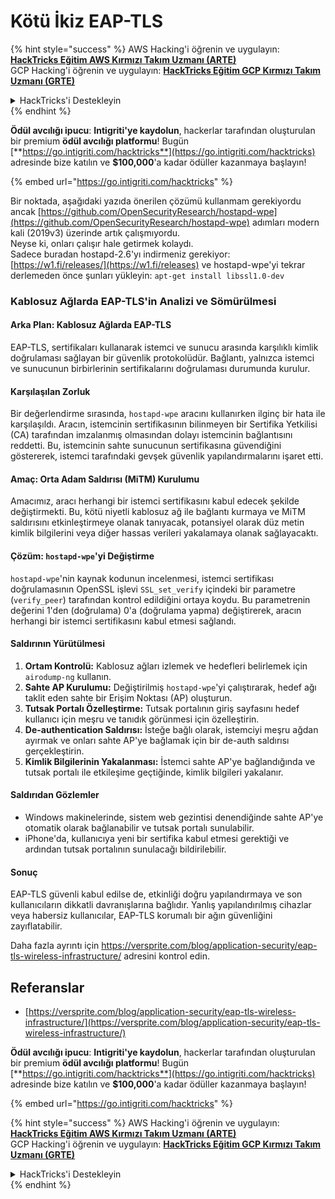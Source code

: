 # Kötü İkiz EAP-TLS

{% hint style="success" %}
AWS Hacking'i öğrenin ve uygulayın: <img src="/.gitbook/assets/arte.png" alt="" data-size="line">[**HackTricks Eğitim AWS Kırmızı Takım Uzmanı (ARTE)**](https://training.hacktricks.xyz/courses/arte)<img src="/.gitbook/assets/arte.png" alt="" data-size="line">\
GCP Hacking'i öğrenin ve uygulayın: <img src="/.gitbook/assets/grte.png" alt="" data-size="line">[**HackTricks Eğitim GCP Kırmızı Takım Uzmanı (GRTE)**<img src="/.gitbook/assets/grte.png" alt="" data-size="line">](https://training.hacktricks.xyz/courses/grte)

<details>

<summary>HackTricks'i Destekleyin</summary>

* [**Abonelik planlarını**](https://github.com/sponsors/carlospolop) kontrol edin!
* 💬 [**Discord grubuna**](https://discord.gg/hRep4RUj7f) veya [**telegram grubuna**](https://t.me/peass) katılın veya bizi **Twitter** 🐦 [**@hacktricks\_live**](https://twitter.com/hacktricks\_live)** takip edin.**
* **Hacking püf noktalarını paylaşarak** [**HackTricks**](https://github.com/carlospolop/hacktricks) ve [**HackTricks Cloud**](https://github.com/carlospolop/hacktricks-cloud) github depolarına PR gönderin.

</details>
{% endhint %}

<img src="../../.gitbook/assets/i3.png" alt="" data-size="original">\
**Ödül avcılığı ipucu**: **Intigriti'ye kaydolun**, hackerlar tarafından oluşturulan bir premium **ödül avcılığı platformu**! Bugün [**https://go.intigriti.com/hacktricks**](https://go.intigriti.com/hacktricks) adresinde bize katılın ve **$100,000**'a kadar ödüller kazanmaya başlayın!

{% embed url="https://go.intigriti.com/hacktricks" %}

Bir noktada, aşağıdaki yazıda önerilen çözümü kullanmam gerekiyordu ancak [https://github.com/OpenSecurityResearch/hostapd-wpe](https://github.com/OpenSecurityResearch/hostapd-wpe) adımları modern kali (2019v3) üzerinde artık çalışmıyordu.\
Neyse ki, onları çalışır hale getirmek kolaydı.\
Sadece buradan hostapd-2.6'yı indirmeniz gerekiyor: [https://w1.fi/releases/](https://w1.fi/releases) ve hostapd-wpe'yi tekrar derlemeden önce şunları yükleyin: `apt-get install libssl1.0-dev`

### Kablosuz Ağlarda EAP-TLS'in Analizi ve Sömürülmesi

#### Arka Plan: Kablosuz Ağlarda EAP-TLS
EAP-TLS, sertifikaları kullanarak istemci ve sunucu arasında karşılıklı kimlik doğrulaması sağlayan bir güvenlik protokolüdür. Bağlantı, yalnızca istemci ve sunucunun birbirlerinin sertifikalarını doğrulaması durumunda kurulur.

#### Karşılaşılan Zorluk
Bir değerlendirme sırasında, `hostapd-wpe` aracını kullanırken ilginç bir hata ile karşılaşıldı. Aracın, istemcinin sertifikasının bilinmeyen bir Sertifika Yetkilisi (CA) tarafından imzalanmış olmasından dolayı istemcinin bağlantısını reddetti. Bu, istemcinin sahte sunucunun sertifikasına güvendiğini göstererek, istemci tarafındaki gevşek güvenlik yapılandırmalarını işaret etti.

#### Amaç: Orta Adam Saldırısı (MiTM) Kurulumu
Amacımız, aracı herhangi bir istemci sertifikasını kabul edecek şekilde değiştirmekti. Bu, kötü niyetli kablosuz ağ ile bağlantı kurmaya ve MiTM saldırısını etkinleştirmeye olanak tanıyacak, potansiyel olarak düz metin kimlik bilgilerini veya diğer hassas verileri yakalamaya olanak sağlayacaktı.

#### Çözüm: `hostapd-wpe`'yi Değiştirme
`hostapd-wpe`'nin kaynak kodunun incelenmesi, istemci sertifikası doğrulamasının OpenSSL işlevi `SSL_set_verify` içindeki bir parametre (`verify_peer`) tarafından kontrol edildiğini ortaya koydu. Bu parametrenin değerini 1'den (doğrulama) 0'a (doğrulama yapma) değiştirerek, aracın herhangi bir istemci sertifikasını kabul etmesi sağlandı.

#### Saldırının Yürütülmesi
1. **Ortam Kontrolü:** Kablosuz ağları izlemek ve hedefleri belirlemek için `airodump-ng` kullanın.
2. **Sahte AP Kurulumu:** Değiştirilmiş `hostapd-wpe`'yi çalıştırarak, hedef ağı taklit eden sahte bir Erişim Noktası (AP) oluşturun.
3. **Tutsak Portalı Özelleştirme:** Tutsak portalının giriş sayfasını hedef kullanıcı için meşru ve tanıdık görünmesi için özelleştirin.
4. **De-authentication Saldırısı:** İsteğe bağlı olarak, istemciyi meşru ağdan ayırmak ve onları sahte AP'ye bağlamak için bir de-auth saldırısı gerçekleştirin.
5. **Kimlik Bilgilerinin Yakalanması:** İstemci sahte AP'ye bağlandığında ve tutsak portalı ile etkileşime geçtiğinde, kimlik bilgileri yakalanır.

#### Saldırıdan Gözlemler
- Windows makinelerinde, sistem web gezintisi denendiğinde sahte AP'ye otomatik olarak bağlanabilir ve tutsak portalı sunulabilir.
- iPhone'da, kullanıcıya yeni bir sertifika kabul etmesi gerektiği ve ardından tutsak portalının sunulacağı bildirilebilir.

#### Sonuç
EAP-TLS güvenli kabul edilse de, etkinliği doğru yapılandırmaya ve son kullanıcıların dikkatli davranışlarına bağlıdır. Yanlış yapılandırılmış cihazlar veya habersiz kullanıcılar, EAP-TLS korumalı bir ağın güvenliğini zayıflatabilir.

Daha fazla ayrıntı için https://versprite.com/blog/application-security/eap-tls-wireless-infrastructure/ adresini kontrol edin.

## Referanslar
* [https://versprite.com/blog/application-security/eap-tls-wireless-infrastructure/](https://versprite.com/blog/application-security/eap-tls-wireless-infrastructure/)

<img src="../../.gitbook/assets/i3.png" alt="" data-size="original">\
**Ödül avcılığı ipucu**: **Intigriti'ye kaydolun**, hackerlar tarafından oluşturulan bir premium **ödül avcılığı platformu**! Bugün [**https://go.intigriti.com/hacktricks**](https://go.intigriti.com/hacktricks) adresinde bize katılın ve **$100,000**'a kadar ödüller kazanmaya başlayın!

{% embed url="https://go.intigriti.com/hacktricks" %}

{% hint style="success" %}
AWS Hacking'i öğrenin ve uygulayın: <img src="/.gitbook/assets/arte.png" alt="" data-size="line">[**HackTricks Eğitim AWS Kırmızı Takım Uzmanı (ARTE)**](https://training.hacktricks.xyz/courses/arte)<img src="/.gitbook/assets/arte.png" alt="" data-size="line">\
GCP Hacking'i öğrenin ve uygulayın: <img src="/.gitbook/assets/grte.png" alt="" data-size="line">[**HackTricks Eğitim GCP Kırmızı Takım Uzmanı (GRTE)**<img src="/.gitbook/assets/grte.png" alt="" data-size="line">](https://training.hacktricks.xyz/courses/grte)

<details>

<summary>HackTricks'i Destekleyin</summary>

* [**Abonelik planlarını**](https://github.com/sponsors/carlospolop) kontrol edin!
* 💬 [**Discord grubuna**](https://discord.gg/hRep4RUj7f) veya [**telegram grubuna**](https://t.me/peass) katılın veya bizi **Twitter** 🐦 [**@hacktricks\_live**](https://twitter.com/hacktricks\_live)** takip edin.**
* **Hacking püf noktalarını paylaşarak** [**HackTricks**](https://github.com/carlospolop/hacktricks) ve [**HackTricks Cloud**](https://github.com/carlospolop/hacktricks-cloud) github depolarına PR gönderin.

</details>
{% endhint %}
